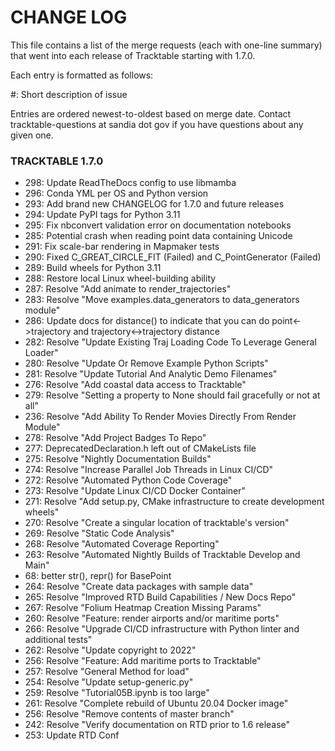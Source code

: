 # CHANGE LOG

This file contains a list of the merge requests (each with one-line summary)
that went into each release of Tracktable starting with 1.7.0.

Each entry is formatted as follows:

#<MERGE REQUEST NUMBER>: Short description of issue

Entries are ordered newest-to-oldest based on merge date.  Contact
tracktable-questions at sandia dot gov if you have questions about 
any given one.


### TRACKTABLE 1.7.0

- 298: Update ReadTheDocs config to use libmamba
- 296: Conda YML per OS and Python version
- 293: Add brand new CHANGELOG for 1.7.0 and future releases
- 294: Update PyPI tags for Python 3.11
- 295: Fix nbconvert validation error on documentation notebooks
- 285: Potential crash when reading point data containing Unicode
- 291: Fix scale-bar rendering in Mapmaker tests
- 290: Fixed C_GREAT_CIRCLE_FIT (Failed) and C_PointGenerator (Failed)
- 289: Build wheels for Python 3.11
- 288: Restore local Linux wheel-building ability
- 287: Resolve "Add animate to render_trajectories"
- 283: Resolve "Move examples.data_generators to data_generators module"
- 286: Update docs for distance() to indicate that you can do point<->trajectory and trajectory<->trajectory distance
- 282: Resolve "Update Existing Traj Loading Code To Leverage General Loader"
- 280: Resolve "Update Or Remove Example Python Scripts"
- 281: Resolve "Update Tutorial And Analytic Demo Filenames"
- 276: Resolve "Add coastal data access to Tracktable"
- 279: Resolve "Setting a property to None should fail gracefully or not at all"
- 236: Resolve "Add Ability To Render Movies Directly From Render Module"
- 278: Resolve "Add Project Badges To Repo"
- 277: DeprecatedDeclaration.h left out of CMakeLists file
- 275: Resolve "Nightly Documentation Builds"
- 274: Resolve "Increase Parallel Job Threads in Linux CI/CD"
- 272: Resolve "Automated Python Code Coverage"
- 273: Resolve "Update Linux CI/CD Docker Container"
- 271: Resolve "Add setup.py, CMake infrastructure to create development wheels"
- 270: Resolve "Create a singular location of tracktable's version"
- 269: Resolve "Static Code Analysis"
- 268: Resolve "Automated Coverage Reporting"
- 263: Resolve "Automated Nightly Builds of Tracktable Develop and Main"
- 68: better str(), repr() for BasePoint
- 264: Resolve "Create data packages with sample data"
- 265: Resolve "Improved RTD Build Capabilities / New Docs Repo"
- 267: Resolve "Folium Heatmap Creation Missing Params"
- 260: Resolve "Feature: render airports and/or maritime ports"
- 266: Resolve "Upgrade CI/CD infrastructure with Python linter and additional tests"
- 262: Resolve "Update copyright to 2022"
- 256: Resolve "Feature: Add maritime ports to Tracktable"
- 257: Resolve "General Method for load"
- 254: Resolve "Update setup-generic.py"
- 259: Resolve "Tutorial05B.ipynb is too large"
- 261: Resolve "Complete rebuild of Ubuntu 20.04 Docker image"
- 256: Resolve "Remove contents of master branch"
- 242: Resolve "Verify documentation on RTD prior to 1.6 release"
- 253: Update RTD Conf



